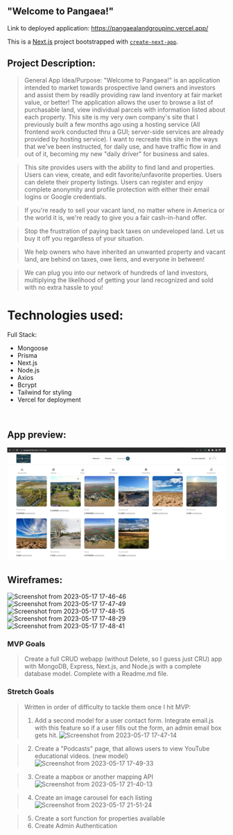 ## "Welcome to Pangaea!"

Link to deployed application: https://pangaealandgroupinc.vercel.app/

This is a [Next.js](https://nextjs.org/) project bootstrapped with [`create-next-app`](https://github.com/vercel/next.js/tree/canary/packages/create-next-app).

## Project Description: 

>General App Idea/Purpose: "Welcome to Pangaea!" is an application intended to market towards prospective land owners and investors and assist them by readily providing raw land inventory at fair market value, or better! The application allows the user to browse a list of purchasable land, view individual parcels with information listed about each property. This site is my very own company's site that I previously built a few months ago using a hosting service (All frontend work conducted thru a GUI; server-side services are already provided by hosting service). I want to recreate this site in the ways that we've been instructed, for daily use, and have traffic flow in and out of it, becoming my new "daily driver" for business and sales.

>This site provides users with the ability to find land and properties. Users can view, create, and edit favorite/unfavorite properties. Users can delete their property listings. Users can register and enjoy complete anonymity and profile protection with either their email logins or Google credentials.

>If you're ready to sell your vacant land, no matter where in America or the world it is, we're ready to give you a fair cash-in-hand offer.

>Stop the frustration of paying back taxes on undeveloped land. Let us buy it off you regardless of your situation.

>We help owners who have inherited an unwanted property and vacant land, are behind on taxes, owe liens, and everyone in between!

>We can plug you into our network of hundreds of land investors, multiplying the likelihood of getting your land recognized and sold with no extra hassle to you!

# Technologies used:
Full Stack:
- Mongoose
- Prisma
- Next.js
- Node.js
- Axios
- Bcrypt
- Tailwind for styling
- Vercel for deployment
<br />

## App preview:
<img width="1017" alt="landing page" src=public/images/indexScreenshot.png>

## Wireframes:
> 
![Screenshot from 2023-05-17 17-46-46](https://media.git.generalassemb.ly/user/46335/files/d763d44a-eb7c-4516-ae86-1a1a406ef5af)
![Screenshot from 2023-05-17 17-47-49](https://media.git.generalassemb.ly/user/46335/files/ebb87885-df54-4fae-acec-56dd22fa9875)
![Screenshot from 2023-05-17 17-48-15](https://media.git.generalassemb.ly/user/46335/files/da398e07-ab6b-4fbf-9f87-a21bcdb76c55)
![Screenshot from 2023-05-17 17-48-29](https://media.git.generalassemb.ly/user/46335/files/a124a62c-f265-4819-93ab-9be720383b33)
![Screenshot from 2023-05-17 17-48-41](https://media.git.generalassemb.ly/user/46335/files/1f3011b5-3e9d-4cff-9391-aebe1a174779)
<br />

### MVP Goals
> Create a full CRUD webapp (without Delete, so I guess just CRU) app with MongoDB, Express, Next.js, and Node.js with a complete database model. Complete with a Readme.md file. <br />

### Stretch Goals
> Written in order of difficulty to tackle them once I hit MVP:
> 1) Add a second model for a user contact form. Integrate email.js with this feature so if a user fills out the form, an admin email box gets hit.
![Screenshot from 2023-05-17 17-47-14](https://media.git.generalassemb.ly/user/46335/files/e5313cbb-77d3-42e0-b63b-b2bfbecf7089) <br />

> 2) Create a "Podcasts" page, that allows users to view YouTube educational videos. (new model)
![Screenshot from 2023-05-17 17-49-33](https://media.git.generalassemb.ly/user/46335/files/5b1134de-91ed-4003-90a3-7dc9e86966ce) <br />

> 3) Create a mapbox or another mapping API
![Screenshot from 2023-05-17 21-40-13](https://media.git.generalassemb.ly/user/46335/files/c92ed18a-2770-4532-8a77-4a8d29626336) <br />

> 4) Create an image carousel for each listing
![Screenshot from 2023-05-17 21-51-24](https://media.git.generalassemb.ly/user/46335/files/43e1051f-bac8-4cc2-bfb9-1b00ce63058a) <br />

> 5) Create a sort function for properties available <br />
> 6) Create Admin Authentication